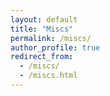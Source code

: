 ```yaml
---
layout: default
title: "Miscs"
permalink: /miscs/
author_profile: true  
redirect_from: 
  - /miscs/
  - /miscs.html
---
```

